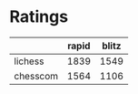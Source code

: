 # Ratings

|          | rapid | blitz |
|----------|-------|-------|
| lichess  | 1839 | 1549 |
| chesscom | 1564 | 1106 |
